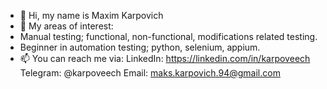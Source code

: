 - 👋 Hi, my name is Maxim Karpovich
- 👀 My areas of interest:
- Manual testing; functional, non-functional, modifications related testing.
- Beginner in automation testing; python, selenium, appium.
- 📫 You can reach me via: 
LinkedIn: https://linkedin.com/in/karpoveech
Telegram: @karpoveech
Email: maks.karpovich.94@gmail.com

<!---
karpoveech/karpoveech is a ✨ special ✨ repository because its `README.md` (this file) appears on your GitHub profile.
You can click the Preview link to take a look at your changes.
--->
